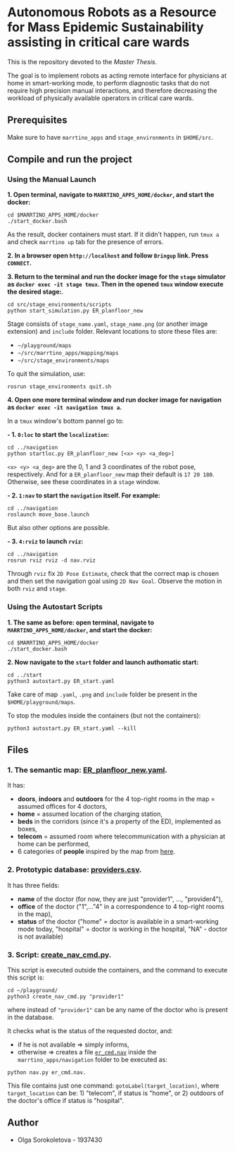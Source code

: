 # Autonomous Robots as a Resource for Mass Epidemic Sustainability assisting in critical care wards

This is the repository devoted to the *Master Thesis*. 

The goal is to implement robots as acting remote interface for physicians at home in smart-working mode, to perform diagnostic tasks that do not require high precision manual interactions, and therefore decreasing the workload of physically available operators in critical care wards. 

## Prerequisites

Make sure to have ```marrtino_apps``` and ```stage_environments``` in ```$HOME/src```.

## Compile and run the project

### Using the Manual Launch

**1. Open terminal, navigate to ```MARRTINO_APPS_HOME/docker```, and start the docker:**

```
cd $MARRTINO_APPS_HOME/docker
./start_docker.bash

```
As the result, docker containers must start. If it didn't happen, run ```tmux a``` and check ```marrtino up``` tab for the presence of errors.

**2. In a browser open ```http://localhost``` and follow ```Bringup``` link. Press ```CONNECT```.**

**3. Return to the terminal and run the docker image for the ```stage``` simulator as ```docker exec -it stage tmux```. Then in the opened ```tmux``` window execute the desired stage:**.

```
cd src/stage_environments/scripts
python start_simulation.py ER_planfloor_new

``` 
Stage consists of ```stage_name.yaml```, ```stage_name.png``` (or another image extension) and ```include``` folder. Relevant locations to store these files are:
- ```~/playground/maps```
- ```~/src/marrtino_apps/mapping/maps```
- ```~/src/stage_environments/maps```

To quit the simulation, use:

```
rosrun stage_environments quit.sh
```

**4. Open one more terminal window and run docker image for navigation as ```docker exec -it navigation tmux a```.**

In a ```tmux``` window's bottom pannel go to:

**- 1. ```0:loc``` to start the ```localization```:**

```
cd ../navigation
python startloc.py ER_planfloor_new [<x> <y> <a_deg>]
```

```<x> <y> <a_deg>``` are the 0, 1 and 3 coordinates of the robot pose, respectively. And for a ```ER_planfloor_new``` map their default is ```17 20 180```. Otherwise, see these coordinates in a ```stage``` window.

**- 2. ```1:nav``` to start the ```navigation``` itself. For example:**

```
cd ../navigation
roslaunch move_base.launch
```

But also other options are possible.

**- 3. ```4:rviz``` to launch ```rviz```:**

```
cd ../navigation
rosrun rviz rviz -d nav.rviz
```

Through ```rviz``` fix ```2D Pose Estimate```, check that the correct map is chosen and then set the navigation goal using ```2D Nav Goal```. Observe the motion in both ```rviz``` and ```stage```.

### Using the Autostart Scripts

**1. The same as before: open terminal, navigate to ```MARRTINO_APPS_HOME/docker```, and start the docker:**

```
cd $MARRTINO_APPS_HOME/docker
./start_docker.bash
```

**2. Now navigate to the ```start``` folder and launch authomatic start:**


```
cd ../start
python3 autostart.py ER_start.yaml
```
Take care of map ```.yaml```, ```.png``` and ```include``` folder be present in the ```$HOME/playground/maps```.

To stop the modules inside the containers (but not the containers):

```
python3 autostart.py ER_start.yaml --kill
```

## Files

### 1. The semantic map:  [ER_planfloor_new.yaml](https://github.com/olga-sorokoletova/Master-Thesis/blob/main/playground/map/ER_planfloor_new.yaml).
It has:
- **doors**, **indoors** and **outdoors** for the 4 top-right rooms in the map = assumed offices for 4 doctors,
- **home** = assumed location of the charging station, 
- **beds** in the corridors (since it's a property of the ED), implemented as boxes,
- **telecom** = assumed room where telecommunication with a physician at home can be performed,
- 6 categories of **people** inspired by the map from [here](https://kierantimberlake.com/updates/report-from-the-studio-mapping-jefferson-hospitals-emergency-department/).

### 2. Prototypic database: [providers.csv](https://github.com/olga-sorokoletova/Master-Thesis/blob/main/playground/providers.csv).
It has three fields:
- **name** of the doctor (for now, they are just "provider1", ..., "provider4"),
- **office** of the doctor ("1",..."4" in a correspondence to 4 top-right rooms in the map),
- **status** of the doctor ("home" = doctor is available in a smart-working mode today, "hospital" = doctor is working in the hospital, "NA" - doctor is not available)

### 3. Script:  [create_nav_cmd.py](https://github.com/olga-sorokoletova/Master-Thesis/blob/main/playground/create_nav_cmd.py).
This script is executed outside the containers, and the command to execute this script is: 

```
cd ~/playground/
python3 create_nav_cmd.py "provider1"

```
where instead of ```"provider1"``` can be any name of the doctor who is present in the database.

It checks what is the status of the requested doctor, and:
- if he is not available => simply informs,
- otherwise => creates a file [```er_cmd.nav```](https://github.com/olga-sorokoletova/Master-Thesis/blob/main/navigation/er_cmd.nav) inside the ```marrtino_apps/navigation``` folder to be executed as:

```
python nav.py er_cmd.nav. 

```
This file contains just one command: ```gotoLabel(target_location)```, where ```target_location``` can be: 1) "telecom", if status is "home", or 2) outdoors of the doctor's office if status is "hospital". 

## Author
- Olga Sorokoletova - 1937430

